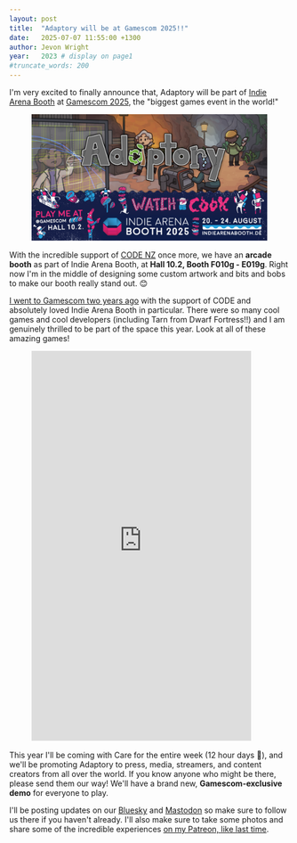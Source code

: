 ```yaml
---
layout: post
title:  "Adaptory will be at Gamescom 2025!!"
date:   2025-07-07 11:55:00 +1300
author: Jevon Wright
year:   2023 # display on page1
#truncate_words: 200
---
```


I'm very excited to finally announce that,
Adaptory will be part of [Indie Arena Booth](https://indiearenabooth.de/gamescom2025/games)
at [Gamescom 2025](https://www.gamescom.global/en), the "biggest games event in the world!"

<figure class="image">
  <a href="/assets/screenshots/2025-07-07-indie-arena-booth.png"><img src="/assets/screenshots/2025-07-07-indie-arena-booth.png"></a>
</figure>

With the incredible support of [CODE NZ](https://www.nz-code.nz/) once more,
we have an **arcade booth** as part of Indie Arena Booth,
at **Hall 10.2, Booth F010g - E019g**. Right now I'm in the middle
of designing some custom artwork and bits and bobs to make
our booth really stand out. 😊

[I went to Gamescom two years ago](/2023/06/28/gamescom) with the support of CODE and
absolutely loved Indie Arena Booth in particular. There were so many cool games
and cool developers (including Tarn from Dwarf Fortress!!) and
I am genuinely thrilled to be part of the space this year.
Look at all of these amazing games!

<figure class="video much-taller">
  <iframe width="395" height="700" src="https://www.youtube.com/embed/ojc-RmYKGWg" title="YouTube video player" frameborder="0" allow="accelerometer; autoplay; clipboard-write; encrypted-media; gyroscope; picture-in-picture" allowfullscreen></iframe>
</figure>

This year I'll be coming with Care for the entire week (12 hour days &#x1FAE0;),
and we'll be promoting Adaptory to press, media, streamers, and content creators
from all over the world. If you know anyone who might be there, please
send them our way! We'll have a brand new, **Gamescom-exclusive demo** for
everyone to play.

I'll be posting updates on our [Bluesky](https://bsky.app/profile/stormcloak.games) and
[Mastodon](https://mastodon.gamedev.place/@stormcloak) so make sure to follow us there if you haven't already.
I'll also make sure to take some photos and share some
of the incredible experiences [on my Patreon, like last time](https://www.patreon.com/posts/photos-from-88357463).
